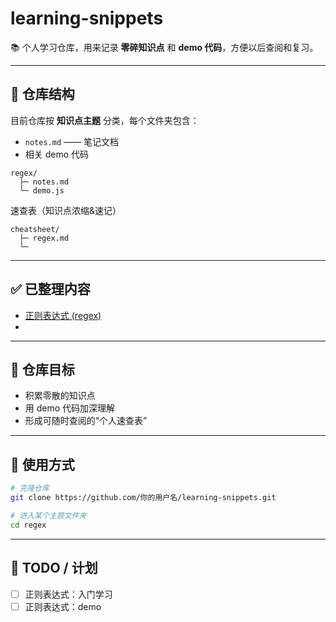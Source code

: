 # learning-snippets

📚 个人学习仓库，用来记录 **零碎知识点** 和 **demo 代码**，方便以后查阅和复习。

---

## 📂 仓库结构

目前仓库按 **知识点主题** 分类，每个文件夹包含：

* `notes.md` —— 笔记文档
* 相关 demo 代码

```
regex/
  ├─ notes.md
  └─ demo.js
```

速查表（知识点浓缩&速记）

```
cheatsheet/
  ├─ regex.md
  └─ 
```

------

## ✅ 已整理内容

* [正则表达式 (regex)](./regex/notes.md)
* 

---

## 🎯 仓库目标

* 积累零散的知识点
* 用 demo 代码加深理解
* 形成可随时查阅的“个人速查表”

---

## 🚀 使用方式

```bash
# 克隆仓库
git clone https://github.com/你的用户名/learning-snippets.git

# 进入某个主题文件夹
cd regex
```

---

## 📝 TODO / 计划

* [ ] 正则表达式：入门学习
* [ ] 正则表达式：demo

